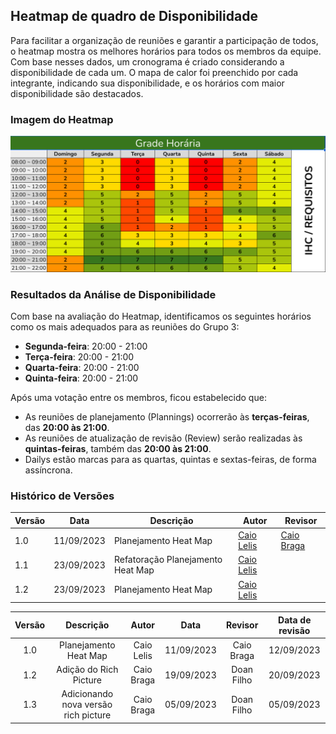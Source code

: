 
## Heatmap de quadro de Disponibilidade

Para facilitar a organização de reuniões e garantir a participação de todos, o heatmap mostra os melhores horários para todos os membros da equipe. Com base nesses dados, um cronograma é criado considerando a disponibilidade de cada um. O mapa de calor foi preenchido por cada integrante, indicando sua disponibilidade, e os horários com maior disponibilidade são destacados.

### **Imagem do Heatmap**

![Heatmap de Disponibilidade](img/heatMap.png)

### **Resultados da Análise de Disponibilidade**

Com base na avaliação do Heatmap, identificamos os seguintes horários como os mais adequados para as reuniões do Grupo 3:

- **Segunda-feira**: 20:00 - 21:00
- **Terça-feira**: 20:00 - 21:00
- **Quarta-feira**: 20:00 - 21:00
- **Quinta-feira**: 20:00 - 21:00

Após uma votação entre os membros, ficou estabelecido que:

- As reuniões de planejamento (Plannings) ocorrerão às **terças-feiras**, das **20:00 às 21:00**.
- As reuniões de atualização de revisão (Review) serão realizadas às **quintas-feiras**, também das **20:00 às 21:00**.
- Dailys estão marcas para as quartas, quintas e sextas-feiras, de forma assíncrona.

### **Histórico de Versões**

| Versão | Data       | Descrição            | Autor | Revisor |
|--------|------------|----------------------|-----------------------------------|--------------------------------------|
| 1.0    | 11/09/2023 | Planejamento Heat Map       | [Caio Lelis](https://github.com/caio-lelis) | [Caio Braga](https://github.com/caioalvesbraga) |
| 1.1    | 23/09/2023 | Refatoração Planejamento Heat Map       | [Caio Lelis](https://github.com/caio-lelis) |
| 1.2    | 23/09/2023 | Planejamento Heat Map       | [Caio Lelis](https://github.com/caio-lelis) |

| Versão |          Descrição              |     Autor      |      Data      |   Revisor     |    Data de revisão    |  
|:------:|:-------------------------------:|:--------------:|:--------------:|:-------------:|:---------------------:|
|  1.0   | Planejamento Heat Map                 | Caio Lelis   | 11/09/2023   | Caio Braga   | 12/09/2023  |
|  1.2   | Adição do Rich Picture                | Caio Braga   | 19/09/2023   | Doan Filho   | 20/09/2023  |
|  1.3   | Adicionando nova versão rich picture  | Caio Braga   | 05/09/2023   | Doan Filho   | 05/09/2023  |
